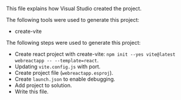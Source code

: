 This file explains how Visual Studio created the project.

The following tools were used to generate this project:
- create-vite

The following steps were used to generate this project:
- Create react project with create-vite: `npm init --yes vite@latest webreactapp -- --template=react`.
- Updating `vite.config.js` with port.
- Create project file (`webreactapp.esproj`).
- Create `launch.json` to enable debugging.
- Add project to solution.
- Write this file.
